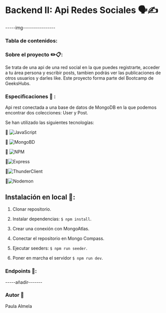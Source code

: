 # Backend II: Api Redes Sociales 🗣️✍️

-----img----------------
### Tabla de contenidos:

    

### Sobre el proyecto ✏️📋:
Se trata de una api de una red social en la que puedes registrarte, acceder a tu área persona y escribir posts, tambien podrás ver las publicaciones de otros usuarios y darles like. Este proyecto forma parte del Bootcamp de GeeksHubs.

### Especificaciones 📏 :
Api rest conectada a una base de datos de MongoDB en la que podemos encontrar dos colecciones: User y Post.

Se han utilizado las siguientes tecnologías:

📌 ![JavaScript](https://img.shields.io/badge/JavaScript-323330?style=for-the-badge&logo=javascript&logoColor=F7DF1E)

📌 ![MongoBD](https://img.shields.io/badge/MongoDB-4EA94B?style=for-the-badge&logo=mongodb&logoColor=white)

📌 ![NPM](https://img.shields.io/badge/NPM-%23CB3837.svg?style=for-the-badge&logo=npm&logoColor=white)


📌![Express](https://img.shields.io/badge/express.js-%23404d59.svg?style=for-the-badge&logo=express&logoColor=%2361DAFB)

📌![ThunderClient](https://img.shields.io/badge/Thunder_Client-%237A1FA2?style=for-the-badge)

📌![Nodemon](https://img.shields.io/badge/NODEMON-%23323330.svg?style=for-the-badge&logo=nodemon&logoColor=%BBDEAD)


## Instalación en local 💾:

1. Clonar repositorio.

2. Instalar dependencias: `$ npm install`.
3. Crear una conexión con MongoAtlas.
 4. Conectar el repositorio en Mongo Compass.
 5. Ejecutar seeders: `$ npm run seeder`.

 6. Poner en marcha el servidor `$ npm run dev`.

 ### Endpoints 🚩:

 -----añadir-------



 ### Autor 🌱

 Paula Almela






     


